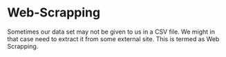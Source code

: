 # Web-Scrapping
Sometimes our data set may not be given to us in a CSV file. We might in that case need to extract it from some external site. This is termed as Web Scrapping.
